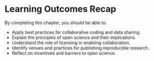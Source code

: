 # Learning Outcomes Recap

By completing this chapter, you should be able to:

- Apply best practices for collaborative coding and data sharing.
- Explain the principles of open science and their implications.
- Understand the role of licensing in enabling collaboration.
- Identify venues and practices for publishing reproducible research.
- Reflect on incentives and barriers to open science.
